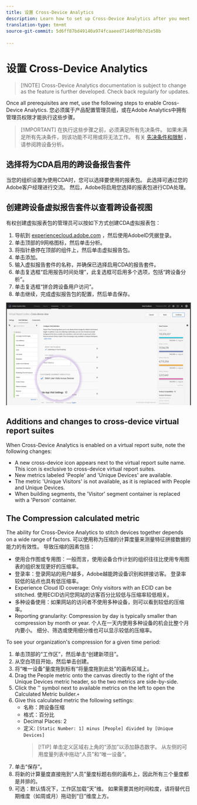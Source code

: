 ```yaml
---
title: 设置 Cross-Device Analytics
description: Learn how to set up Cross-Device Analytics after you meet the prerequisites.
translation-type: tm+mt
source-git-commit: 5d6ff87bd49140a974fcaaeed714d0f0b7d1e58b

---
```



# 设置 Cross-Device Analytics

> [!NOTE] Cross-Device Analytics documentation is subject to change as the feature is further developed. Check back regularly for updates.

Once all prerequisites are met, use the following steps to enable Cross-Device Analytics. 您必须属于产品配置管理员组，或在Adobe Analytics中拥有管理员权限才能执行这些步骤。

> [!IMPORTANT] 在执行这些步骤之前，必须满足所有先决条件。 如果未满足所有先决条件，则该功能不可用或将无法工作。 有关 [先决条件和限制](cda-home.md) ，请参阅跨设备分析。

## 选择将为CDA启用的跨设备报告套件

当您的组织设置为使用CDA时，您可以选择要使用的报表包。 此选择可通过您的Adobe客户经理进行交流。 然后，Adobe将启用您选择的报表包进行CDA处理。

## 创建跨设备虚拟报告套件以查看跨设备视图

有权创建虚拟报表包的管理员可以按如下方式创建CDA虚拟报表包：

1. 导航到 [experiencecloud.adobe.com](https://experiencecloud.adobe.com) ，然后使用AdobeID凭据登录。
2. 单击顶部的9网格图标，然后单击分析。
3. 将指针悬停在顶部的组件上，然后单击虚拟报告包。
4. 单击添加。
5. 输入虚拟报告套件的名称，并确保已选择启用CDA的报告套件。
6. 单击复选框“启用报告时间处理”，此复选框可启用多个选项，包括“跨设备分析”。
7. 单击复选框“拼合跨设备用户访问”。
8. 单击继续，完成虚拟报告包的配置，然后单击保存。

![CDA复选框](assets/cda-checkbox.png)

## Additions and changes to cross-device virtual report suites

When Cross-Device Analytics is enabled on a virtual report suite, note the following changes:

* A new cross-device icon appears next to the virtual report suite name. This icon is exclusive to cross-device virtual report suites.
* New metrics labeled 'People' and 'Unique Devices' are available.
* The metric 'Unique Visitors' is not available, as it is replaced with People and Unique Devices.
* When building segments, the 'Visitor' segment container is replaced with a 'Person' container.

## The Compression calculated metric

The ability for Cross-Device Analytics to stitch devices together depends on a wide range of factors. 可以使用称为压缩的计算度量来测量特征拼接数据的能力的有效性。 导致压缩的因素包括：

* 使用合作图或专用图：一般而言，使用设备合作计划的组织往往比使用专用图表的组织发现更好的压缩率。
* 登录率：登录网站的用户越多，Adobe越能跨设备识别和拼接访客。 登录率较低的站点也具有低压缩率。
* Experience Cloud ID coverage: Only visitors with an ECID can be stitched. 使用ECID访问您网站的访客百分比较低与压缩率较低相关。
* 多种设备使用：如果网站的访问者不使用多种设备，则可以看到较低的压缩率。
* Reporting granularity: Compression by day is typically smaller than compression by month or year. 个人在一天内使用多种设备的机会比整个月内要小。 细分、筛选或使用细分维也可以显示较低的压缩率。

To see your organization's compression for a given time period:

1. 单击顶部的“工作区”，然后单击“创建新项目”。
2. 从空白项目开始，然后单击创建。
3. 将“唯一设备”量度拖到标有“将量度拖到此处”的画布区域上。
4. Drag the People metric onto the canvas directly to the right of the Unique Devices metric header, so the two metrics are side-by-side.
5. Click the '' symbol next to available metrics on the left to open the Calculated Metric builder.`+`
6. Give this calculated metric the following settings:
   * 名称：跨设备压缩
   * 格式：百分比
   * Decimal Places: 2
   * 定义: `[Static Number: 1] minus [People] divided by [Unique Devices]`
      > [!TIP] 单击定义区域右上角的“添加”以添加静态数字。 从左侧的可用度量列表中拖动“人员”和“唯一设备”。
7. 单击“保存”。
8. 将新的计算量度直接拖到“人员”量度标题右侧的画布上，因此所有三个量度都是并排的。
9. 可选：默认情况下，工作区加载“天”维。 如果需要其他时间粒度，请将替代日期维度（如周或月）拖动到“日”维度上方。
